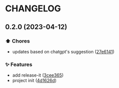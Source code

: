 # CHANGELOG

## 0.2.0 (2023-04-12)


### ⬆️ Chores

* updates based on chatgpt's suggestion ([27e6141](https://github.com/sanjayheaven/nextjs-boilerplate/commit/27e6141e97f40177abe81df285162df0f27c41d7))


### ✨ Features

* add release-it ([3cee365](https://github.com/sanjayheaven/nextjs-boilerplate/commit/3cee365b5d94ec895c2dfc584d24b29259ccea32))
* project init ([4d1626d](https://github.com/sanjayheaven/nextjs-boilerplate/commit/4d1626d167a5cad3f5a3a2f3f43d21f55971f640))